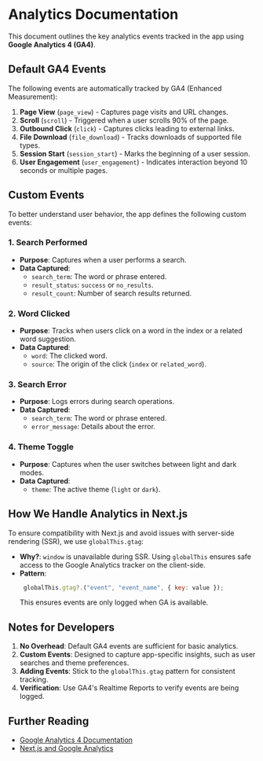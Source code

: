 # Analytics Documentation

This document outlines the key analytics events tracked in the app using **Google Analytics 4 (GA4)**.

## Default GA4 Events
The following events are automatically tracked by GA4 (Enhanced Measurement):
1. **Page View** (`page_view`) - Captures page visits and URL changes.
2. **Scroll** (`scroll`) - Triggered when a user scrolls 90% of the page.
3. **Outbound Click** (`click`) - Captures clicks leading to external links.
4. **File Download** (`file_download`) - Tracks downloads of supported file types.
5. **Session Start** (`session_start`) - Marks the beginning of a user session.
6. **User Engagement** (`user_engagement`) - Indicates interaction beyond 10 seconds or multiple pages.

## Custom Events
To better understand user behavior, the app defines the following custom events:

### 1. **Search Performed**
- **Purpose**: Captures when a user performs a search.
- **Data Captured**:
  - `search_term`: The word or phrase entered.
  - `result_status`: `success` or `no_results`.
  - `result_count`: Number of search results returned.

### 2. **Word Clicked**
- **Purpose**: Tracks when users click on a word in the index or a related word suggestion.
- **Data Captured**:
  - `word`: The clicked word.
  - `source`: The origin of the click (`index` or `related_word`).

### 3. **Search Error**
- **Purpose**: Logs errors during search operations.
- **Data Captured**:
  - `search_term`: The word or phrase entered.
  - `error_message`: Details about the error.

### 4. **Theme Toggle**
- **Purpose**: Captures when the user switches between light and dark modes.
- **Data Captured**:
  - `theme`: The active theme (`light` or `dark`).


## How We Handle Analytics in Next.js
To ensure compatibility with Next.js and avoid issues with server-side rendering (SSR), we use `globalThis.gtag`:
- **Why?**: `window` is unavailable during SSR. Using `globalThis` ensures safe access to the Google Analytics tracker on the client-side.
- **Pattern**:
  ```javascript
   globalThis.gtag?.("event", "event_name", { key: value });
  ```
  This ensures events are only logged when GA is available.

## Notes for Developers
1. **No Overhead**: Default GA4 events are sufficient for basic analytics.
2. **Custom Events**: Designed to capture app-specific insights, such as user searches and theme preferences.
3. **Adding Events**: Stick to the `globalThis.gtag` pattern for consistent tracking.
4. **Verification**: Use GA4's Realtime Reports to verify events are being logged.

## Further Reading
- [Google Analytics 4 Documentation](https://support.google.com/analytics/answer/9304153)
- [Next.js and Google Analytics](https://nextjs.org/docs/advanced-features/analytics)

